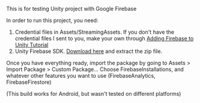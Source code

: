 This is for testing Unity project with Google Firebase

In order to run this project, you need: 
1. Credential files in Assets/StreamingAssets. If you don't have the credential files I sent to you, make your own through
[Adding Firebase to Unity Tutorial](https://www.youtube.com/watch?v=A6du3DUTIPI&ab_channel=Firebase/) 
3. Unity Firebase SDK. [Download here](https://firebase.google.com/download/unity/) and extract the zip file.

Once you have everything ready, import the package by going to Assets > Import Package > Custom Package... 
Choose FirebaseInstallations, and whatever other features you want to use (FirebaseAnalytics, FirebaseFirestore) 

(This build works for Android, but wasn't tested on different platforms)
